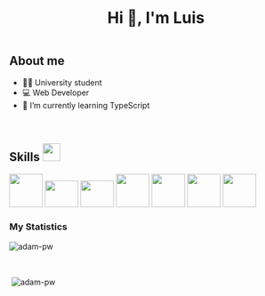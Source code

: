 <div id="user-content-toc">
  <ul align="center">
    <summary><h1 style="display: inline-block">Hi 👋, I'm Luis</h1></summary>
  </ul>
</div>

<!-- About me -->

## About me

- 👨‍🎓 University student 
- 💻 Web Developer
- 📖 I’m currently learning TypeScript
<br>

<!-- Tech Skills -->

<h2> Skills <img src = "https://media2.giphy.com/media/QssGEmpkyEOhBCb7e1/giphy.gif?cid=ecf05e47a0n3gi1bfqntqmob8g9aid1oyj2wr3ds3mg700bl&rid=giphy.gif" width = 32px> </h2>

<div align="left">
  <img width="60px" src="https://cdn.jsdelivr.net/gh/devicons/devicon@latest/icons/angular/angular-original-wordmark.svg"/>
  <img width="60px" height='48px' src="https://cdn.jsdelivr.net/gh/devicons/devicon@latest/icons/typescript/typescript-original.svg" />
  <img width="60px" height='48px' src="https://cdn.jsdelivr.net/gh/devicons/devicon@latest/icons/javascript/javascript-original.svg" />
  <img width="60px" src="https://cdn.jsdelivr.net/gh/devicons/devicon@latest/icons/php/php-original.svg" />
  <img width='60px' src="https://cdn.jsdelivr.net/gh/devicons/devicon@latest/icons/python/python-original.svg" />
  <img width='60px' src="https://cdn.jsdelivr.net/gh/devicons/devicon@latest/icons/html5/html5-original.svg" />
  <img width='60px' src="https://cdn.jsdelivr.net/gh/devicons/devicon@latest/icons/css3/css3-original-wordmark.svg" />
</div>

<h3>My Statistics</h3>
<p><img align="center"
    src="https://github-readme-stats.vercel.app/api/top-langs?username=LuisHZ0x&show_icons=true&locale=en&bg_color=0d1117&text_color=ffffff&layout=compact"
    alt="adam-pw" 
    bg_color=#808080/></p>

<br>

<p>&nbsp;<img align="center" src="https://github-readme-stats.vercel.app/api?username=LuisHZ0x&show_icons=true&locale=en&bg_color=0d1117&text_color=ffffff&repo=convoychat"
    alt="adam-pw" /></p>
